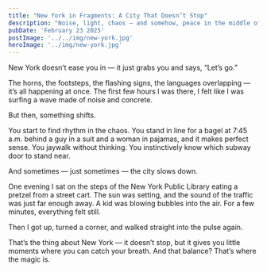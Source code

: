 ```yaml
---
title: "New York in Fragments: A City That Doesn’t Stop"
description: "Noise, light, chaos — and somehow, peace in the middle of it"
pubDate: 'February 23 2025'
postImage: '../../img/new-york.jpg'
heroImage: '../img/new-york.jpg'
---
```


New York doesn’t ease you in — it just grabs you and says, “Let’s go.”

The horns, the footsteps, the flashing signs, the languages overlapping — it’s all happening at once. The first few hours I was there, I felt like I was surfing a wave made of noise and concrete.

But then, something shifts.

You start to find rhythm in the chaos. You stand in line for a bagel at 7:45 a.m. behind a guy in a suit and a woman in pajamas, and it makes perfect sense. You jaywalk without thinking. You instinctively know which subway door to stand near.

And sometimes — just sometimes — the city slows down.

One evening I sat on the steps of the New York Public Library eating a pretzel from a street cart. The sun was setting, and the sound of the traffic was just far enough away. A kid was blowing bubbles into the air. For a few minutes, everything felt still.

Then I got up, turned a corner, and walked straight into the pulse again.

That’s the thing about New York — it doesn’t stop, but it gives you little moments where you can catch your breath. And that balance? That’s where the magic is.
